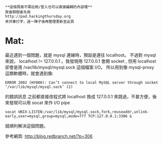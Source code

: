     **這個頁面不需註冊/登入也可以直接編輯的內容喔**
    聚會期間會先用 
    http://pad.hackingthursday.org
    來共筆打字，過一陣子後再整理更新至此頁


# Mat:

最近遇到一個問題，就是 mysql 連線時，預設是連往 localhost。
不過對 mysql 來說， localhost != 127.0.0.1 。我發現用 127.0.0.1 會開 socket , 但用 localhost 卻會是用 /var/lib/mysql/mysql.sock 這個檔案 I/O。
所以用到像 mysql-proxy 這類軟體時，就會遇到像:

    ERROR 2002 (HY000): Can’t connect to local MySQL server through socket ‘/var/lib/mysql/mysql.sock’ (2)

的錯誤訊息
之前都直接改程式將 localhost 換成 127.0.0.1 來跳過，不甚方便，後來發現可以用 socat 來作 I/O pipe


    socat UNIX-LISTEN:/var/lib/mysql/mysql.sock,fork,reuseaddr,unlink-early,user=mysql,group=mysql,mode=777 TCP:127.0.0.1:3306 &


就順利解決這個問題。

參考網頁: <http://blog.redbranch.net/?p=306>  